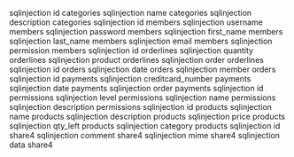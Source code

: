 sqlinjection	id	                categories
sqlinjection	name	            categories
sqlinjection	description	        categories
sqlinjection	id	                members
sqlinjection	username	        members
sqlinjection	password	        members
sqlinjection	first_name	        members
sqlinjection	last_name	        members
sqlinjection	email	            members
sqlinjection	permission	        members
sqlinjection	id	                orderlines
sqlinjection	quantity	        orderlines
sqlinjection	product	            orderlines
sqlinjection	order	            orderlines
sqlinjection	id	                orders
sqlinjection	date	            orders
sqlinjection	member	            orders
sqlinjection	id	                payments
sqlinjection	creditcard_number	payments
sqlinjection	date	            payments
sqlinjection	order	            payments
sqlinjection	id	                permissions
sqlinjection	level	            permissions
sqlinjection	name	            permissions
sqlinjection	description	        permissions
sqlinjection	id	                products
sqlinjection	name	            products
sqlinjection	description	        products
sqlinjection	price	            products
sqlinjection	qty_left	        products
sqlinjection	category	        products
sqlinjection	id	                share4
sqlinjection	comment	            share4
sqlinjection	mime	            share4
sqlinjection	data	            share4
